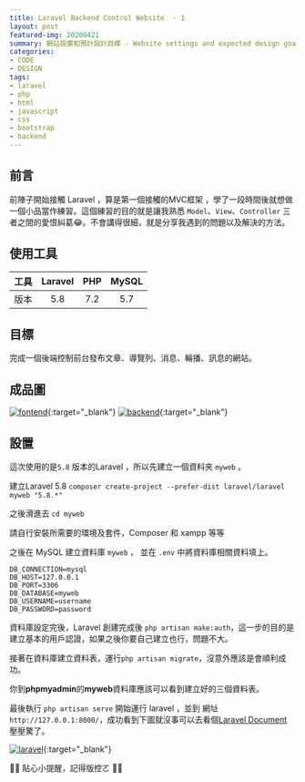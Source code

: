 ```yaml
---
title: Laravel Backend Control Website  - 1
layout: post
featured-img: 20200421
summary: 網站設置和預計設計目標 - Website settings and expected design goals
categories:
- CODE
- DESIGN
tags:
- laravel
- php
- html
- javascript
- css
- bootstrap
- backend
---
```


## 前言

前陣子開始接觸 Laravel ，算是第一個接觸的MVC框架 ，學了一段時間後就想做一個小品當作練習。這個練習的目的就是讓我熟悉 `Model`、`View`、`Controller` 三者之間的愛恨糾葛😂。不會講得很細，就是分享我遇到的問題以及解決的方法。

## 使用工具


|  工具 | Laravel | PHP | MySQL |
| :--------: | :--------: | :--------: | :--------: |
| 版本    | 5.8     | 7.2     | 5.7     |

## 目標

完成一個後端控制前台發布文章、導覽列、消息、輪播、訊息的網站。

## 成品圖
[![fontend](https://i.imgur.com/pA0CUz0.png)](https://i.imgur.com/pA0CUz0.png){:target="_blank"}
[![backend](https://i.imgur.com/GMe8NcD.png)](https://i.imgur.com/GMe8NcD.png){:target="_blank"}

## 設置

這次使用的是`5.8` 版本的Laravel ，所以先建立一個資料夾 `myweb` 。

建立Laravel 5.8 `composer create-project --prefer-dist laravel/laravel myweb "5.8.*"`

之後滑進去 `cd myweb`

<div class="notice--warning">
	請自行安裝所需要的環境及套件，Composer 和 xampp 等等
</div>

之後在 MySQL 建立資料庫 `myweb` ， 並在 `.env` 中將資料庫相關資料填上。
```
DB_CONNECTION=mysql
DB_HOST=127.0.0.1
DB_PORT=3306
DB_DATABASE=myweb
DB_USERNAME=username
DB_PASSWORD=password

```

資料庫設定完後，Laravel 創建完成後 `php artisan make:auth`，這一步的目的是建立基本的用戶認證，如果之後你要自己建立也行，問題不大。

接著在資料庫建立資料表，運行`php artisan migrate`，沒意外應該是會順利成功。

你到**phpmyadmin**的**myweb**資料庫應該可以看到建立好的三個資料表。

最後執行 `php artisan serve` 開始運行 laravel ，並到 網址`http://127.0.0.1:8000/`，成功看到下圖就沒事可以去看個[Laravel Document](https://laravel.com/docs/5.8/readme) 壓壓驚了。

[![laravel](https://i.imgur.com/vo0yJtw.png)](https://i.imgur.com/vo0yJtw.png){:target="_blank"}

<div class="notice--success">
🧡🧡  	貼心小提醒，記得版控ㄛ 🤪🤪
</div>
